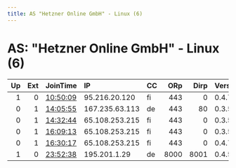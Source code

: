 ```yaml
---
title: AS "Hetzner Online GmbH" - Linux (6)
---
```


# AS: "Hetzner Online GmbH" - Linux (6)

|   Up |   Ext | JoinTime                                                                                              | IP             | CC   |   ORp |   Dirp | Version   | Contact            | Nickname         |   eFamMembers |
|-----:|------:|:------------------------------------------------------------------------------------------------------|:---------------|:-----|------:|-------:|:----------|:-------------------|:-----------------|--------------:|
|    1 |     0 | [10:50:09](https://nusenu.github.io/OrNetStats/w/relay/5DDDD21FF5135235ABC01E4433955BE05F23F7E1.html) | 95.216.20.120  | fi   |   443 |      0 | 0.4.7.7   | None               | Unnamed          |             1 |
|    0 |     1 | [14:05:55](https://nusenu.github.io/OrNetStats/w/relay/9B0E5CF66CE64AEC02AA52E1ABCD227888CA6707.html) | 167.235.63.113 | de   |   443 |     80 | 0.3.5.16  | ziwbuo@atlant.link | DevStaffCrete1   |             1 |
|    0 |     1 | [14:32:44](https://nusenu.github.io/OrNetStats/w/relay/C657260BDD9C4001860F88FB8DA55AB006D033E1.html) | 65.108.253.215 | fi   |   443 |      0 | 0.3.5.16  | None               | RusTorNodes42366 |             1 |
|    0 |     1 | [16:09:13](https://nusenu.github.io/OrNetStats/w/relay/551930B5CF5A1A2CC24032877285552EDC1246A4.html) | 65.108.253.215 | fi   |   443 |      0 | 0.3.5.16  | ziwbuo@atlant.link | RusTorNodes42366 |             1 |
|    0 |     1 | [16:30:17](https://nusenu.github.io/OrNetStats/w/relay/0014D2DEE4F4D98E6AF4DD13BD1523D9DB0558B2.html) | 65.108.253.215 | fi   |   443 |      0 | 0.4.7.7   | ziwbuo@atlant.link | 666              |             1 |
|    1 |     0 | [23:52:38](https://nusenu.github.io/OrNetStats/w/relay/DDA0AAE88305762310F2424C04AE56AC77320C90.html) | 195.201.1.29   | de   |  8000 |   8001 | 0.4.5.10  | None               | Unnamed          |             1 |

